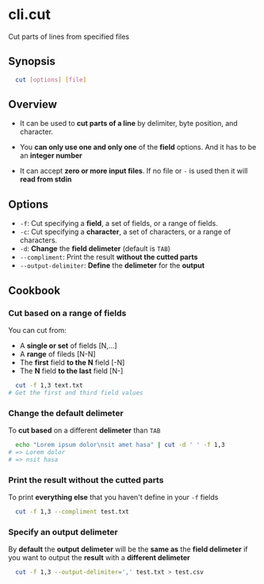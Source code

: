 # cli.cut

Cut parts of lines from specified files

## Synopsis

```sh
  cut [options] [file]
```

## Overview

- It can be used to **cut parts of a line** by delimiter, byte position, and
  character.

- You **can only use one and only one** of the **field** options. And it has to
  be an **integer number**

- It can accept **zero or more input files**. If no file or `-` is used then it
  will **read from stdin**

## Options

- `-f`: Cut specifying a **field**, a set of fields, or a range of fields.
- `-c`: Cut specifying a **character**, a set of characters, or a range of characters.
- `-d`: **Change** the **field delimeter** (default is `TAB`)
- `--compliment`: Print the result **without the cutted parts**
- `--output-delimiter`: **Define** the **delimeter** for the **output**

## Cookbook

### Cut based on a range of fields

You can cut from:

- A **single or set** of fields [N,...]
- A **range** of fileds [N-N]
- The **first** field **to the N** field [-N]
- The **N** field **to the last** field [N-]

```sh
  cut -f 1,3 text.txt
# Get the first and third field values
```

### Change the default delimeter

To **cut based** on a different **delimeter** than `TAB`

```sh
  echo "Lorem ipsum dolor\nsit amet hasa" | cut -d ' ' -f 1,3
# => Lorem dolor
# => nsit hasa
```

### Print the result without the cutted parts

To print **everything else** that you haven't define in your `-f` fields

```sh
  cut -f 1,3 --compliment test.txt
```

### Specify an output delimeter

By **default** the **output delimeter** will be the **same as** the **field
delimeter** if you want to output the **result** with a **different delimeter**

```sh
  cut -f 1,3 --output-delimiter=',' test.txt > test.csv
```
